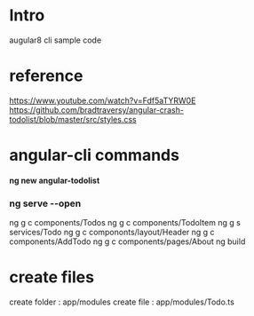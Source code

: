 
# Intro
augular8 cli sample code

# reference
https://www.youtube.com/watch?v=Fdf5aTYRW0E
https://github.com/bradtraversy/angular-crash-todolist/blob/master/src/styles.css

# angular-cli commands
#### ng new angular-todolist
### ng serve --open
ng g c components/Todos
ng g c components/TodoItem
ng g s services/Todo
ng g c compononts/layout/Header
ng g c components/AddTodo
ng g c components/pages/About
ng build

# create files
create folder : app/modules
create file   : app/modules/Todo.ts
